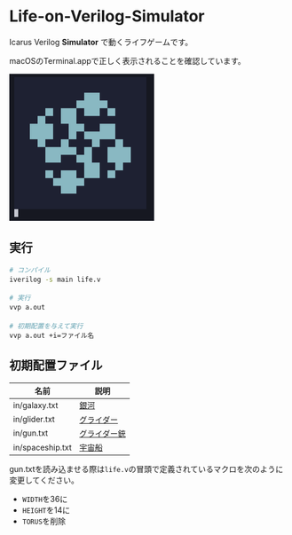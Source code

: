 # Life-on-Verilog-Simulator

Icarus Verilog **Simulator** で動くライフゲームです。

macOSのTerminal.appで正しく表示されることを確認しています。

![demo](demo.png)

## 実行

```sh
# コンパイル
iverilog -s main life.v

# 実行
vvp a.out

# 初期配置を与えて実行
vvp a.out +i=ファイル名
```

## 初期配置ファイル

| 名前 | 説明 |
| --- | --- |
| in/galaxy.txt | [銀河](https://ja.wikipedia.org/wiki/%E9%8A%80%E6%B2%B3_(%E3%83%A9%E3%82%A4%E3%83%95%E3%82%B2%E3%83%BC%E3%83%A0)) |
| in/glider.txt | [グライダー](https://ja.wikipedia.org/wiki/%E3%82%B0%E3%83%A9%E3%82%A4%E3%83%80%E3%83%BC_(%E3%83%A9%E3%82%A4%E3%83%95%E3%82%B2%E3%83%BC%E3%83%A0)) |
| in/gun.txt | [グライダー銃](https://ja.wikipedia.org/wiki/%E3%82%B0%E3%83%A9%E3%82%A4%E3%83%80%E3%83%BC%E9%8A%83) |
| in/spaceship.txt | [宇宙船](https://ja.wikipedia.org/wiki/%E5%AE%87%E5%AE%99%E8%88%B9_(%E3%83%A9%E3%82%A4%E3%83%95%E3%82%B2%E3%83%BC%E3%83%A0)) |

gun.txtを読み込ませる際は`life.v`の冒頭で定義されているマクロを次のように変更してください。
- `WIDTH`を36に
- `HEIGHT`を14に
- `TORUS`を削除